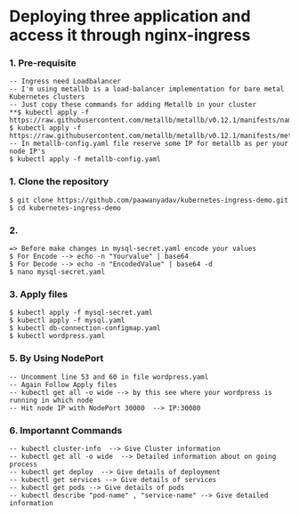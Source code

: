 # Deploying three application and access it through nginx-ingress


### 1. Pre-requisite
    -- Ingress need Loadbalancer 
    -- I'm using metallb is a load-balancer implementation for bare metal Kubernetes clusters
    -- Just copy these commands for adding Metallb in your cluster
    **$ kubectl apply -f https://raw.githubusercontent.com/metallb/metallb/v0.12.1/manifests/namespace.yaml**
    $ kubectl apply -f https://raw.githubusercontent.com/metallb/metallb/v0.12.1/manifests/metallb.yaml
    -- In metallb-config.yaml file reserve some IP for metallb as per your node IP's
    $ kubectl apply -f metallb-config.yaml

### 1. Clone the repository
    $ git clone https://github.com/paawanyadav/kubernetes-ingress-demo.git
    $ cd kubernetes-ingress-demo

### 2.  
    => Before make changes in mysql-secret.yaml encode your values
    $ For Encode --> echo -n "Yourvalue" | base64
    $ For Decode --> echo -n "EncodedValue" | base64 -d
    $ nano mysql-secret.yaml

### 3. Apply files 
    $ kubectl apply -f mysql-secret.yaml
    $ kubectl apply -f mysql.yaml
    $ kubectl db-connection-configmap.yaml
    $ kubectl wordpress.yaml

### 5. By Using NodePort
    -- Uncomment line 53 and 60 in file wordpress.yaml
    -- Again Follow Apply files 
    -- kubectl get all -o wide --> by this see where your wordpress is running in which node 
    -- Hit node IP with NodePort 30080  --> IP:30080

### 6. Importannt Commands
    -- kubectl cluster-info  --> Give Cluster information
    -- kubectl get all -o wide  --> Detailed information about on going process
    -- kubectl get deploy  --> Give details of deployment
    -- kubectl get services --> Give details of services
    -- kubectl get pods --> Give details of pods
    -- kubectl describe "pod-name" , "service-name" --> Give detailed information
